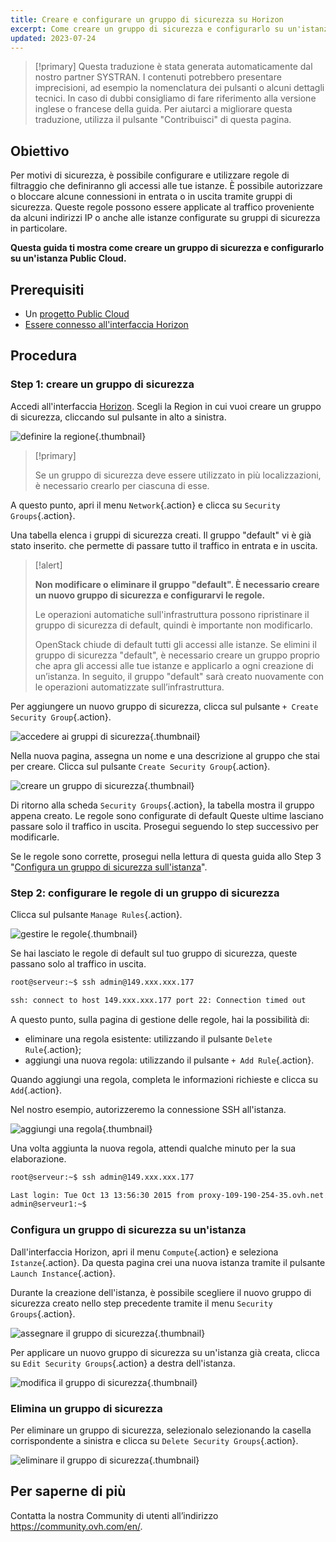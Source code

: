 ```yaml
---
title: Creare e configurare un gruppo di sicurezza su Horizon
excerpt: Come creare un gruppo di sicurezza e configurarlo su un'istanza Public Cloud
updated: 2023-07-24
---
```


> [!primary]
> Questa traduzione è stata generata automaticamente dal nostro partner SYSTRAN. I contenuti potrebbero presentare imprecisioni, ad esempio la nomenclatura dei pulsanti o alcuni dettagli tecnici. In caso di dubbi consigliamo di fare riferimento alla versione inglese o francese della guida. Per aiutarci a migliorare questa traduzione, utilizza il pulsante "Contribuisci" di questa pagina.
>

## Obiettivo

Per motivi di sicurezza, è possibile configurare e utilizzare regole di filtraggio che definiranno gli accessi alle tue istanze. È possibile autorizzare o bloccare alcune connessioni in entrata o in uscita tramite gruppi di sicurezza. Queste regole possono essere applicate al traffico proveniente da alcuni indirizzi IP o anche alle istanze configurate su gruppi di sicurezza in particolare.

**Questa guida ti mostra come creare un gruppo di sicurezza e configurarlo su un'istanza Public Cloud.**

## Prerequisiti

- Un [progetto Public Cloud](https://www.ovhcloud.com/it/public-cloud/)
- [Essere connesso all'interfaccia Horizon](create_and_delete_a_user1.)

## Procedura

### Step 1: creare un gruppo di sicurezza

Accedi all'interfaccia [Horizon](create_and_delete_a_user1.). Scegli la Region in cui vuoi creare un gruppo di sicurezza, cliccando sul pulsante in alto a sinistra.

![definire la regione](security-group0.png){.thumbnail}

> [!primary]
>
> Se un gruppo di sicurezza deve essere utilizzato in più localizzazioni, è necessario crearlo per ciascuna di esse.
>

A questo punto, apri il menu `Network`{.action} e clicca su `Security Groups`{.action}.

Una tabella elenca i gruppi di sicurezza creati. Il gruppo "default" vi è già stato inserito. che permette di passare tutto il traffico in entrata e in uscita.

> [!alert]
>
> **Non modificare o eliminare il gruppo "default". È necessario creare un nuovo gruppo di sicurezza e configurarvi le regole.**
>
> Le operazioni automatiche sull'infrastruttura possono ripristinare il gruppo di sicurezza di default, quindi è importante non modificarlo.
>
> OpenStack chiude di default tutti gli accessi alle istanze. Se elimini il gruppo di sicurezza "default", è necessario creare un gruppo proprio che apra gli accessi alle tue istanze e applicarlo a ogni creazione di un’istanza. In seguito, il gruppo "default" sarà creato nuovamente con le operazioni automatizzate sull’infrastruttura.
>

Per aggiungere un nuovo gruppo di sicurezza, clicca sul pulsante `+ Create Security Group`{.action}.

![accedere ai gruppi di sicurezza](security-group1.png){.thumbnail}

Nella nuova pagina, assegna un nome e una descrizione al gruppo che stai per creare. Clicca sul pulsante `Create Security Group`{.action}.

![creare un gruppo di sicurezza](security-group2.png){.thumbnail}

Di ritorno alla scheda `Security Groups`{.action}, la tabella mostra il gruppo appena creato. Le regole sono configurate di default Queste ultime lasciano passare solo il traffico in uscita. Prosegui seguendo lo step successivo per modificarle.

Se le regole sono corrette, prosegui nella lettura di questa guida allo Step 3 "[Configura un gruppo di sicurezza sull'istanza](#instance-security-group.)".

### Step 2: configurare le regole di un gruppo di sicurezza

Clicca sul pulsante `Manage Rules`{.action}.

![gestire le regole](security-group3.png){.thumbnail}

Se hai lasciato le regole di default sul tuo gruppo di sicurezza, queste passano solo al traffico in uscita.

```bash
root@serveur:~$ ssh admin@149.xxx.xxx.177

ssh: connect to host 149.xxx.xxx.177 port 22: Connection timed out
```

A questo punto, sulla pagina di gestione delle regole, hai la possibilità di:

- eliminare una regola esistente: utilizzando il pulsante `Delete Rule`{.action};
- aggiungi una nuova regola: utilizzando il pulsante `+ Add Rule`{.action}.

Quando aggiungi una regola, completa le informazioni richieste e clicca su `Add`{.action}.

Nel nostro esempio, autorizzeremo la connessione SSH all'istanza.

![aggiungi una regola](security-group4.png){.thumbnail}

Una volta aggiunta la nuova regola, attendi qualche minuto per la sua elaborazione.

```bash
root@serveur:~$ ssh admin@149.xxx.xxx.177

Last login: Tue Oct 13 13:56:30 2015 from proxy-109-190-254-35.ovh.net
admin@serveur1:~$
```

### Configura un gruppo di sicurezza su un'istanza <a name="instance-security-group"></a>

Dall'interfaccia Horizon, apri il menu `Compute`{.action} e seleziona `Istanze`{.action}. Da questa pagina crei una nuova istanza tramite il pulsante `Launch Instance`{.action}.

Durante la creazione dell'istanza, è possibile scegliere il nuovo gruppo di sicurezza creato nello step precedente tramite il menu `Security Groups`{.action}.

![assegnare il gruppo di sicurezza](security-group5.png){.thumbnail}

Per applicare un nuovo gruppo di sicurezza su un'istanza già creata, clicca su `Edit Security Groups`{.action} a destra dell'istanza.

![modifica il gruppo di sicurezza](security-group6.png){.thumbnail}

### Elimina un gruppo di sicurezza

Per eliminare un gruppo di sicurezza, selezionalo selezionando la casella corrispondente a sinistra e clicca su `Delete Security Groups`{.action}.

![eliminare il gruppo di sicurezza](security-group7.png){.thumbnail}

## Per saperne di più

Contatta la nostra Community di utenti all’indirizzo <https://community.ovh.com/en/>.
